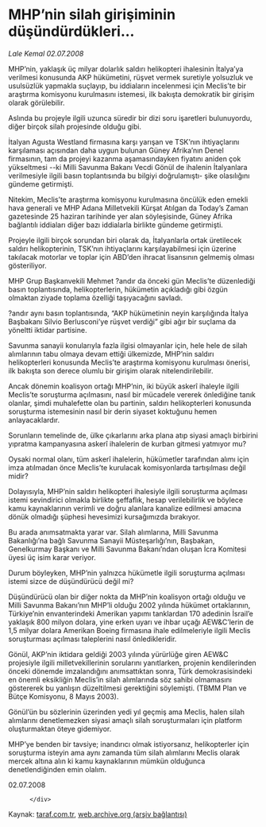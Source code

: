# MHP’nin silah girişiminin düşündürdükleri...

*Lale Kemal 02.07.2008*

<div class="yazi">MHP’nin, yaklaşık üç milyar dolarlık saldırı helikopteri ihalesinin İtalya’ya verilmesi konusunda AKP hükümetini, rüşvet vermek suretiyle yolsuzluk ve usulsüzlük yapmakla suçlayıp, bu iddiaların incelenmesi için Meclis’te bir araştırma komisyonu kurulmasını istemesi, ilk bakışta demokratik bir girişim olarak görülebilir.

Aslında bu projeyle ilgili uzunca süredir bir dizi soru işaretleri bulunuyordu, diğer birçok silah projesinde olduğu gibi. 

İtalyan Agusta Westland firmasına karşı yarışan ve TSK’nın ihtiyaçlarını karşılaması açısından daha uygun bulunan Güney Afrika’nın Denel firmasının, tam da projeyi kazanma aşamasındayken fiyatını aniden çok yükseltmesi --ki Milli Savunma Bakanı Vecdi Gönül de ihalenin İtalyanlara verilmesiyle ilgili basın toplantısında bu bilgiyi doğrulamıştı- şike olasılığını gündeme getirmişti. 

Nitekim, Meclis’te araştırma komisyonu kurulmasına öncülük eden emekli hava generali ve MHP Adana Milletvekili Kürşat Atılgan da Today’s Zaman gazetesinde 25 haziran tarihinde yer alan söyleşisinde, Güney Afrika bağlantılı iddiaları diğer bazı iddialarla birlikte gündeme getirmişti.

Projeyle ilgili birçok sorundan biri olarak da, İtalyanlarla ortak üretilecek saldırı helikopterinin, TSK’nın ihtiyaçlarını karşılayabilmesi için üzerine takılacak motorlar ve toplar için ABD’den ihracat lisansının gelmemiş olması gösteriliyor. 

MHP Grup Başkanvekili Mehmet ?andır da önceki gün Meclis’te düzenlediği basın toplantısında, helikopterlerin, hükümetin açıkladığı gibi özgün olmaktan ziyade toplama özelliği taşıyacağını savladı. 
 
?andır aynı basın toplantısında, “AKP hükümetinin neyin karşılığında İtalya Başbakanı Silvio Berlusconi’ye rüşvet verdiği” gibi ağır bir suçlama da yöneltti iktidar partisine. 

Savunma sanayii konularıyla fazla ilgisi olmayanlar için, hele hele de silah alımlarının tabu olmaya devam ettiği ülkemizde, MHP’nin saldırı helikopterleri konusunda Meclis’te araştırma komisyonu kurulması önerisi, ilk bakışta son derece olumlu bir girişim olarak nitelendirilebilir.

Ancak dönemin koalisyon ortağı MHP’nin, iki büyük askerî ihaleyle ilgili Meclis’te soruşturma açılmasını, nasıl bir mücadele vererek önlediğine tanık olanlar, şimdi muhalefette olan bu partinin, saldırı helikopterleri konusunda soruşturma istemesinin nasıl bir derin siyaset koktuğunu hemen anlayacaklardır.

Sorunların temelinde de, ülke çıkarlarını arka plana atıp siyasi amaçlı birbirini yıpratma kampanyasına askerî ihalelerin de kurban gitmesi yatmıyor mu?

Oysaki normal olanı, tüm askerî ihalelerin, hükümetler tarafından alımı için imza atılmadan önce Meclis’te kurulacak komisyonlarda tartışılması değil midir?

Dolayısıyla, MHP’nin saldırı helikopteri ihalesiyle ilgili soruşturma açılması istemi sevindirici olmakla birlikte şeffaflık, hesap verilebilirlik ve böylece kamu kaynaklarının verimli ve doğru alanlara kanalize edilmesi amacına dönük olmadığı şüphesi hevesimizi kursağımızda bırakıyor.

Bu arada anımsatmakta yarar var. Silah alımlarına, Milli Savunma Bakanlığı’na bağlı Savunma Sanayii Müsteşarlığı’nın, Başbakan, Genelkurmay Başkanı ve Milli Savunma Bakanı’ndan oluşan İcra Komitesi üyesi üç isim karar veriyor. 

Durum böyleyken, MHP’nin yalnızca hükümetle ilgili soruşturma açılması istemi sizce de düşündürücü değil mi?

Düşündürücü olan bir diğer nokta da MHP’nin koalisyon ortağı olduğu ve Milli Savunma Bakanı’nın MHP’li olduğu 2002 yılında hükümet ortaklarının, Türkiye’nin envanterindeki Amerikan yapımı tanklardan 170 adedinin İsrail’e yaklaşık 800 milyon dolara, yine erken uyarı ve ihbar uçağı AEW&amp;C’lerin de 1,5 milyar dolara Amerikan Boeing firmasına ihale edilmeleriyle ilgili Meclis soruşturması açılması taleplerini nasıl önledikleridir. 

Gönül, AKP’nin iktidara geldiği 2003 yılında yürürlüğe giren AEW&amp;C projesiyle ilgili milletvekillerinin sorularını yanıtlarken, projenin kendilerinden önceki dönemde imzalandığını anımsattıktan sonra, Türk demokrasisindeki en önemli eksikliğin Meclis’in silah alımlarında söz sahibi olmamasını göstererek bu yanlışın düzeltilmesi gerektiğini söylemişti. (TBMM Plan ve Bütçe Komisyonu, 8 Mayıs 2003). 

Gönül’ün bu sözlerinin üzerinden yedi yıl geçmiş ama Meclis, halen silah alımlarını denetlemezken siyasi amaçlı silah soruşturmaları için platform oluşturmaktan öteye gidemiyor.

MHP’ye benden bir tavsiye; inandırıcı olmak istiyorsanız, helikopterler için soruşturma isteyin ama aynı zamanda tüm silah alımlarını Meclis olarak mercek altına alın ki kamu kaynaklarının mümkün olduğunca denetlendiğinden emin olalım.

02.07.2008
                                    
          
          
          
          </div>

Kaynak: [taraf.com.tr](http://www.taraf.com.tr/lale-kemal/makale-mhpnin-silah-girisiminin-dusundurdukleri.htm), [web.archive.org (arşiv bağlantısı)](http://web.archive.org/web/20130816044223/http://www.taraf.com.tr/lale-kemal/makale-mhpnin-silah-girisiminin-dusundurdukleri.htm)

